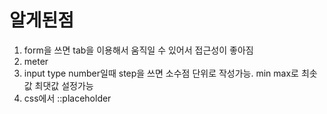 # 알게된점
1. form을 쓰면 tab을 이용해서 움직일 수 있어서 접근성이 좋아짐
2. meter
3. input type number일때 step을 쓰면 소수점 단위로 작성가능. min max로 최솟값 최댓값 설정가능
4. css에서 ::placeholder
